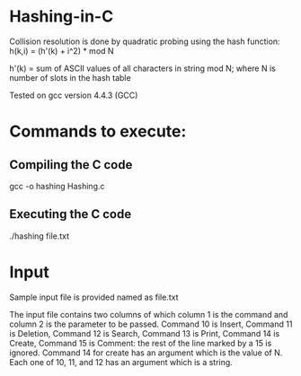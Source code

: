 # Hashing-in-C

Collision resolution is done by quadratic probing using the hash function: h(k,i) = (h'(k) + i^2) * mod N

h'(k) = sum of ASCII values of all characters in string mod N; where N is number of slots in the hash table

Tested on gcc version 4.4.3 (GCC)

# Commands to execute:

## Compiling the  C code

gcc -o hashing Hashing.c

## Executing the C code

./hashing file.txt

# Input

Sample input file is provided named as file.txt

The input file contains two columns of which column 1 is the command and column 2 is the parameter to be passed.
Command 10 is Insert, Command 11 is Deletion, Command 12 is Search, Command 13 is Print, Command 14 is Create, Command 15
is Comment: the rest of the line marked by a 15 is ignored.
Command 14 for create has an argument which is the value of N. Each one of 10, 11, and 12 has an argument which is a string.
